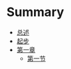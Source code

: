 # Summary

* [总述](README.md)
* [起步](chapter1.md)
* [第一章](chapter1/README.md)
    - [第一节](chapter1/content1.md)
